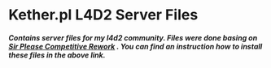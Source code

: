 # Kether.pl L4D2 Server Files
##### Contains server files for my l4d2 community. Files were done basing on [Sir Please Competitive Rework](https://github.com/SirPlease/L4D2-Competitive-Rework) . You can find an instruction how to install these files in the above link.
